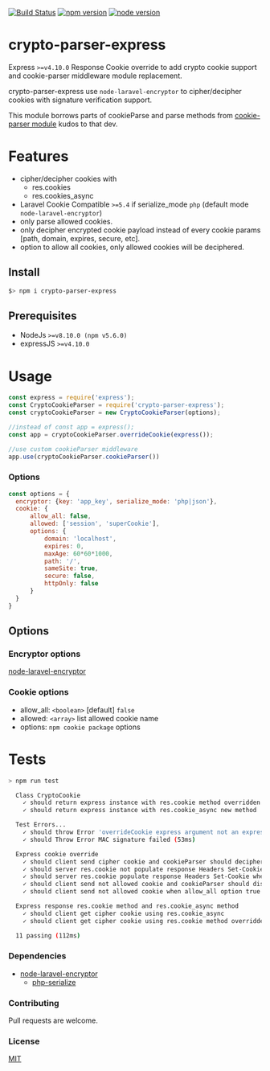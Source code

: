[![Build Status](https://api.travis-ci.org/adsegura/crypto-parser-express.svg?branch=master)](https://travis-ci.org/adsegura/crypto-parser-express)
[![npm version](https://badge.fury.io/js/crypto-parser-express.svg)](https://badge.fury.io/js/crypto-parser-express)
[![node version](https://badgen.net/badge/node/%3E=8.10.0/green)](https://badgen.net/badge/node/%3E=8.10.0/green)

# crypto-parser-express

Express `>=v4.10.0` Response Cookie override to add crypto cookie support
and cookie-parser middleware module replacement.

crypto-parser-express use `node-laravel-encryptor` to cipher/decipher cookies
with signature verification support.

This module borrows parts of cookieParse and parse methods from [cookie-parser module](https://github.com/expressjs/cookie-parser#readme) 
kudos to that dev.

# Features
* cipher/decipher cookies with
    * res.cookies
    * res.cookies_async
* Laravel Cookie Compatible `>=5.4` if serialize_mode `php` (default mode `node-laravel-encryptor`)
* only parse allowed cookies.
* only decipher encrypted cookie payload instead of every cookie params [path, domain, expires, secure, etc].
* option to allow all cookies, only allowed cookies will be deciphered. 
  

## Install
```sh
$> npm i crypto-parser-express
```

## Prerequisites
* NodeJs `>=v8.10.0 (npm v5.6.0)`
* expressJS `>=v4.10.0`

# Usage
```js
const express = require('express');
const CryptoCookieParser = require('crypto-parser-express');
const cryptoCookieParser = new CryptoCookieParser(options);

//instead of const app = express();
const app = cryptoCookieParser.overrideCookie(express());

//use custom cookieParser middleware
app.use(cryptoCookieParser.cookieParser())
```

### Options
```js
const options = {
  encryptor: {key: 'app_key', serialize_mode: 'php|json'},
  cookie: {
      allow_all: false,
      allowed: ['session', 'superCookie'],
      options: {
          domain: 'localhost',
          expires: 0,
          maxAge: 60*60*1000,
          path: '/',
          sameSite: true,
          secure: false,
          httpOnly: false
      }
  }
}
```

## Options 
### Encryptor options
[node-laravel-encryptor](https://github.com/adsegura/node-laravel-encryptor/blob/master/README.md)
### Cookie options
* allow_all: `<boolean>` [default] `false`
* allowed:   `<array>` list allowed cookie name
* options: `npm cookie package` options 

# Tests
```bash
> npm run test

  Class CryptoCookie
    ✓ should return express instance with res.cookie method overridden
    ✓ should return express instance with res.cookie_async new method

  Test Errors...
    ✓ should throw Error 'overrideCookie express argument not an express instance' when trying to override Cookie method on non express instance
    ✓ should Throw Error MAC signature failed (53ms)

  Express cookie override
    ✓ should client send cipher cookie and cookieParser should decipher it
    ✓ should server res.cookie not populate response Headers Set-Cookie when cookie name is not allowed 
    ✓ should server res.cookie populate response Headers Set-Cookie when cookie name is not allowed and allow_all = true
    ✓ should client send not allowed cookie and cookieParser should discard
    ✓ should client send not allowed cookie when allow_all option true and should not decipher but should be parsed in req.cookies

  Express response res.cookie method and res.cookie_async method
    ✓ should client get cipher cookie using res.cookie_async
    ✓ should client get cipher cookie using res.cookie method overridden

  11 passing (112ms)
```


### Dependencies
* [node-laravel-encryptor](https://github.com/adsegura/node-laravel-encryptor/blob/master/README.md)
    * [php-serialize](https://github.com/steelbrain/php-serialize#readme)

### Contributing
Pull requests are welcome.

### License
[MIT](https://choosealicense.com/licenses/mit/)
